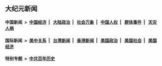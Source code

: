 ## 大纪元新闻

#### 中国新闻 &nbsp;>&nbsp; [中国经济](indexes/ncid283/README.md?05290445) &nbsp;| &nbsp; [大陆政治](indexes/ncid277/README.md?05290445) &nbsp;| &nbsp; [社会万象](indexes/ncid282/README.md?05290445) &nbsp;| &nbsp; [中国人权](indexes/ncid278/README.md?05290445) &nbsp;| &nbsp; [群体事件](indexes/ncid279/README.md?05290445) &nbsp;| &nbsp; [天灾人祸](indexes/ncid280/README.md?05290445)

#### 国际新闻 &nbsp;>&nbsp; [美中关系](indexes/nf1412576/README.md?05290445) &nbsp;| &nbsp; [台湾新闻](indexes/ncid1349361/README.md?05290445) &nbsp;| &nbsp; [香港新闻](indexes/ncid1349362/README.md?05290445) &nbsp;| &nbsp; [美国政治](indexes/ncid1078159/README.md?05290445) &nbsp;| &nbsp; [美国社会](indexes/ncid1078160/README.md?05290445) &nbsp;| &nbsp; [美国经济](indexes/ncid1078158/README.md?05290445)

#### 特别专题 &nbsp;>&nbsp; [中共百年历史](https://github.com/easy2view/epoch-special/blob/master/README.md?05290445)  
